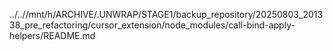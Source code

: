 ../..//mnt/h/ARCHIVE/.UNWRAP/STAGE1/backup_repository/20250803_201338_pre_refactoring/cursor_extension/node_modules/call-bind-apply-helpers/README.md
